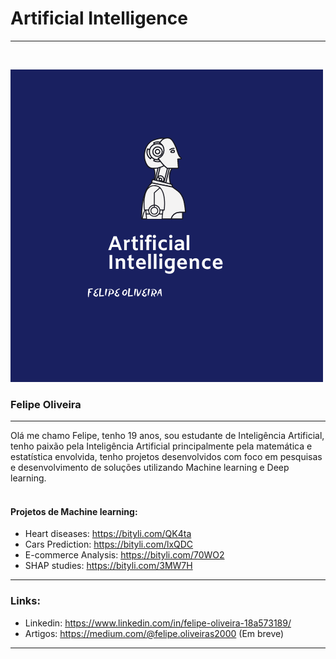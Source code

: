 # Artificial Intelligence 
<hr>
<br>


![alt text](https://github.com/Felipe-Oliveira11/Portfolio/blob/master/Felipe-ML_02.png)
### Felipe Oliveira 
<hr>

Olá me chamo Felipe, tenho 19 anos, sou estudante de Inteligência Artificial, tenho paixão pela Inteligência Artificial principalmente pela matemática e estatística envolvida, tenho projetos desenvolvidos com foco em pesquisas e desenvolvimento de soluções utilizando Machine learning e Deep learning. 
<br>
<br>

#### Projetos de Machine learning:

* Heart diseases: https://bityli.com/QK4ta
* Cars Prediction: https://bityli.com/lxQDC
* E-commerce Analysis: https://bityli.com/70WO2
* SHAP studies: https://bityli.com/3MW7H

<hr>

### Links:

* Linkedin: https://www.linkedin.com/in/felipe-oliveira-18a573189/
* Artigos: https://medium.com/@felipe.oliveiras2000 (Em breve)
<hr>
